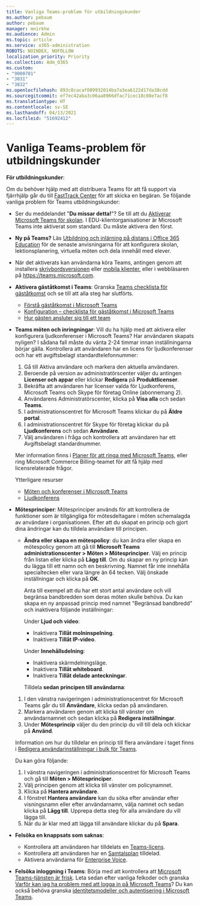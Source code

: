 ```yaml
---
title: Vanliga Teams-problem för utbildningskunder
ms.author: pebaum
author: pebaum
manager: mnirkhe
ms.audience: Admin
ms.topic: article
ms.service: o365-administration
ROBOTS: NOINDEX, NOFOLLOW
localization_priority: Priority
ms.collection: Adm_O365
ms.custom:
- "9000701"
- "3831"
- "3832"
ms.openlocfilehash: 893c8cacaf089932014ba7a3ea6122d17da38cdd
ms.sourcegitcommit: ef7ec42aba3c06aa8966dfac71cec18c08e7acf8
ms.translationtype: HT
ms.contentlocale: sv-SE
ms.lasthandoff: 04/13/2021
ms.locfileid: "51692412"
---
```

# <a name="teams-common-issues-for-education-customers"></a>Vanliga Teams-problem för utbildningskunder

**För utbildningskunder**:

Om du behöver hjälp med att distribuera Teams för att få support via fjärrhjälp går du till [FastTrack Center](https://www.microsoft.com/fasttrack) för att skicka en begäran. Se följande vanliga problem för Teams utbildningskunder:

- Ser du meddelandet "**Du missar detta!**"? Se till att du [Aktiverar Microsoft Teams för skolan](https://docs.microsoft.com/microsoft-365/education/intune-edu-trial/enable-microsoft-teams). I EDU-klientorganisationer är Microsoft Teams inte aktiverat som standard. Du måste aktivera den först.

- **Ny på Teams?** Läs [Utbildning och inlärning på distans i Office 365 Education](https://support.office.com/article/remote-teaching-and-learning-in-office-365-education-f651ccae-7b65-478b-8366-51bb884025c4) för de senaste anvisningarna för att konfigurera skolan, lektionsplanering, virtuella möten och dela innehåll med elever.

- När det aktiverats kan användarna köra Teams, antingen genom att installera [skrivbordsversionen](https://docs.microsoft.com/MicrosoftTeams/get-clients#desktop-client) eller [mobila klienter,](https://docs.microsoft.com/MicrosoftTeams/get-clients#mobile-clients) eller i webbläsaren på https://teams.microsoft.com.

- **Aktivera gäståtkomst i Teams**: Granska [Teams checklista för gäståtkomst](https://docs.microsoft.com/microsoftteams/guest-access-checklist) och se till att alla steg har slutförts.
    - [Förstå gäståtkomst i Microsoft Teams](https://docs.microsoft.com/microsoftteams/guest-access)
    - [Konfiguration – checklista för gäståtkomst i Microsoft Teams](https://docs.microsoft.com/microsoftteams/guest-access-checklist)
    - [Hur gästen ansluter sig till ett team](https://docs.microsoft.com/microsoftteams/guest-joins)

- **Teams möten och inringningar**: Vill du ha hjälp med att aktivera eller konfigurera ljudkonferenser i Microsoft Teams? Har användaren skapats nyligen? I sådana fall måste du vänta 2-24 timmar innan inställningarna börjar gälla. Kontrollera att användaren har en licens för ljudkonferenser och har ett avgiftsbelagt standardtelefonnummer:
    1. Gå till Aktiva användare och markera den aktuella användaren.
    2. Beroende på version av administratörscenter väljer du antingen **Licenser och appar** eller klickar **Redigera** på **Produktlicenser**.
    3. Bekräfta att användaren har licenser valda för Ljudkonferens, Microsoft Teams och Skype för företag Online (abonnemang 2).
    4. Användarens Administratörscenter, klicka på **Visa alla** och sedan **Teams**.
    5. I administrationscentret för Microsoft Teams klickar du på **Äldre portal**.
    6. I administrationscentret för Skype för företag klickar du på **Ljudkonferens** och sedan **Användare**.
    7. Välj användaren i fråga och kontrollera att användaren har ett Avgiftsbelagt standardnummer.

    Mer information finns i [Planer för att ringa med Microsoft Teams](https://docs.microsoft.com/microsoftteams/calling-plans-for-office-365), eller ring Microsoft Commerce Billing-teamet för att få hjälp med licensrelaterade frågor.

    Ytterligare resurser

    - [Möten och konferenser i Microsoft Teams](https://docs.microsoft.com/microsoftteams/deploy-meetings-microsoft-teams-landing-page)
    - [Ljudkonferens](https://docs.microsoft.com/microsoftteams/audio-conferencing-in-office-365)

- **Mötesprinciper**: Mötesprinciper används för att kontrollera de funktioner som är tillgängliga för mötesdeltagare i möten schemalagda av användare i organisationen. Efter att du skapat en princip och gjort dina ändringar kan du tilldela användare till principen.

    - **Ändra eller skapa en mötespolicy**: du kan ändra eller skapa en mötespolicy genom att gå till **Microsoft Teams administrationscenter > Möten > Mötesprinciper**. Välj en princip från listan eller klicka på **Lägg till**. Om du skapar en ny princip kan du lägga till ett namn och en beskrivning. Namnet får inte innehålla specialtecken eller vara längre än 64 tecken. Välj önskade inställningar och klicka på **OK**. 
    
        Anta till exempel att du har ett stort antal användare och vill begränsa bandbredden som deras möten skulle behöva. Du kan skapa en ny anpassad princip med namnet "Begränsad bandbredd" och inaktivera följande inställningar:

        Under **Ljud och video**:
        - Inaktivera **Tillåt molninspelning**.
        - Inaktivera **Tillåt IP-video**.

        Under **Innehållsdelning**:

        - Inaktivera skärmdelningsläge.
        - Inaktivera **Tillåt whiteboard**.
        - Inaktivera **Tillåt delade anteckningar**.

        Tilldela **sedan principen till användarna**:

    1. I den vänstra navigeringen i administrationscentret för Microsoft Teams går du till **Användare**, klicka sedan på användaren.
    2. Markera användaren genom att klicka till vänster om användarnamnet och sedan klicka på **Redigera inställningar**.
    3. Under **Mötesprincip** väljer du den princip du vill till dela och klickar på **Använd**.

    Information om hur du tilldelar en princip till flera användare i taget finns i [Redigera användarinställningar i bulk för Teams](https://docs.microsoft.com/microsoftteams/edit-user-settings-in-bulk).

    Du kan göra följande:
    1. I vänstra navigeringen i administrationscentret för Microsoft Teams och gå till **Möten > Mötesprinciper**.
    2. Välj principen genom att klicka till vänster om policynamnet.
    3. Klicka på **Hantera användare**.
    4. I fönstret **Hantera användare** kan du söka efter användar efter visningsnamn eller efter användarnamn, välja namnet och sedan klicka på **Lägg till**. Upprepa detta steg för alla användare du vill lägga till.
    5. När du är klar med att lägga till användare klickar du på **Spara**.

- **Felsöka en knappsats som saknas**:
    - Kontrollera att användaren har tilldelats en [Teams-licens](https://docs.microsoft.com/MicrosoftTeams/assign-teams-licenses).
    - Kontrollera att användaren har en [Samtalsplan](https://docs.microsoft.com/MicrosoftTeams/calling-plan-landing-page) tilldelad.
    - Aktivera användarna för [Enterprise Voice](https://docs.microsoft.com/skypeforbusiness/skype-for-business-hybrid-solutions/plan-your-phone-system-cloud-pbx-solution/enable-users-for-enterprise-voice-online-and-phone-system-voicemail#to-enable-your-users-for-phone-system-in-office-365-voice-and-voicemail).

- **Felsöka inloggning i Teams**: Börja med att kontrollera att [Microsoft Teams-tjänsten är frisk](https://admin.microsoft.com/Adminportal/Home?source=applauncher#/servicehealth). Leta sedan efter vanliga felkoder och granska [Varför kan jag ha problem med att logga in på Microsoft Teams](https://support.office.com/article/a02f683b-61a3-4008-9447-ee60c5593b0f)? Du kan också behöva granska [identitetsmodeller och autentisering i Microsoft Teams](https://docs.microsoft.com/MicrosoftTeams/identify-models-authentication).
